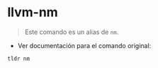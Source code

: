 # llvm-nm

> Este comando es un alias de `nm`.

- Ver documentación para el comando original:

`tldr nm`
